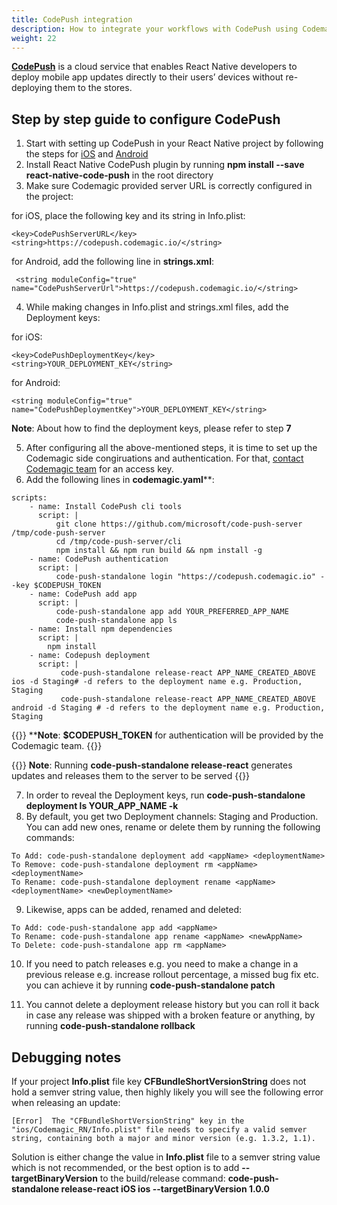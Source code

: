```yaml
---
title: CodePush integration
description: How to integrate your workflows with CodePush using Codemagic
weight: 22
---
```


[**CodePush**](https://github.com/microsoft/code-push) is a cloud service that enables React Native developers to deploy mobile app updates directly to their users’ devices without re-deploying them to the stores.

## Step by step guide to configure CodePush

1. Start with setting up CodePush in your React Native project by following the steps for [iOS](https://github.com/microsoft/react-native-code-push/blob/master/docs/setup-ios.md) and [Android](https://github.com/microsoft/react-native-code-push/blob/master/docs/setup-android.md)
2. Install React Native CodePush plugin by running **npm install --save react-native-code-push** in the root directory
3. Make sure Codemagic provided server URL is correctly configured in the project:

for iOS, place the following key and its string in Info.plist:

```
<key>CodePushServerURL</key>
<string>https://codepush.codemagic.io/</string>
```

for Android, add the following line in **strings.xml**:

```
 <string moduleConfig="true" name="CodePushServerUrl">https://codepush.codemagic.io/</string>
```
4. While making changes in Info.plist and strings.xml files, add the Deployment keys:

for iOS:

```
<key>CodePushDeploymentKey</key>
<string>YOUR_DEPLOYMENT_KEY</string>
```

for Android:

```
<string moduleConfig="true" name="CodePushDeploymentKey">YOUR_DEPLOYMENT_KEY</string>
```
**Note**: About how to find the deployment keys, please refer to step **7**

5. After configuring all the above-mentioned steps, it is time to set up the Codemagic side congiruations and authentication. For that, [contact Codemagic team](https://codemagic.io/contact/) for an access key.
6. Add the following lines in **codemagic.yaml****:

```
scripts:
    - name: Install CodePush cli tools
      script: |                         
          git clone https://github.com/microsoft/code-push-server /tmp/code-push-server
          cd /tmp/code-push-server/cli
          npm install && npm run build && npm install -g
    - name: CodePush authentication
      script: |
          code-push-standalone login "https://codepush.codemagic.io" --key $CODEPUSH_TOKEN       
    - name: CodePush add app
      script: |
          code-push-standalone app add YOUR_PREFERRED_APP_NAME
          code-push-standalone app ls
    - name: Install npm dependencies
      script: |
        npm install
    - name: Codepush deployment
      script: |         
           code-push-standalone release-react APP_NAME_CREATED_ABOVE ios -d Staging# -d refers to the deployment name e.g. Production, Staging
           code-push-standalone release-react APP_NAME_CREATED_ABOVE android -d Staging # -d refers to the deployment name e.g. Production, Staging
```

{{<notebox>}}
****Note**: **$CODEPUSH_TOKEN** for authentication will be provided by the Codemagic team.
{{</notebox>}}

{{<notebox>}}
**Note**: Running **code-push-standalone release-react** generates updates and releases them to the server to be served 
{{</notebox>}}


7. In order to reveal the Deployment keys, run **code-push-standalone deployment ls YOUR_APP_NAME -k**
8. By default, you get two Deployment channels: Staging and Production. You can add new ones, rename or delete them by running the following commands:

```
To Add: code-push-standalone deployment add <appName> <deploymentName>
To Remove: code-push-standalone deployment rm <appName> <deploymentName>
To Rename: code-push-standalone deployment rename <appName> <deploymentName> <newDeploymentName>
```
9. Likewise, apps can be added, renamed and deleted:
```
To Add: code-push-standalone app add <appName>
To Rename: code-push-standalone app rename <appName> <newAppName>
To Delete: code-push-standalone app rm <appName>
```
10. If you need to patch releases e.g. you need to make a change in a previous release e.g. increase rollout percentage, a missed bug fix etc. you can achieve it by running **code-push-standalone patch <appName> <deploymentName>**

11. You cannot delete a deployment release history but you can roll it back in case any release was shipped with a broken feature or anything, by running **code-push-standalone rollback <appName> <deploymentName>**

## Debugging notes

If your project **Info.plist** file key **CFBundleShortVersionString** does not hold a semver string value, then highly likely you will see the following error when releasing an update:

```
[Error]  The "CFBundleShortVersionString" key in the "ios/Codemagic_RN/Info.plist" file needs to specify a valid semver string, containing both a major and minor version (e.g. 1.3.2, 1.1).
```

Solution is either change the value in **Info.plist** file to a semver string value which is not recommended, or the best option is to add **--targetBinaryVersion**  to the build/release command: **code-push-standalone release-react iOS ios --targetBinaryVersion 1.0.0**
